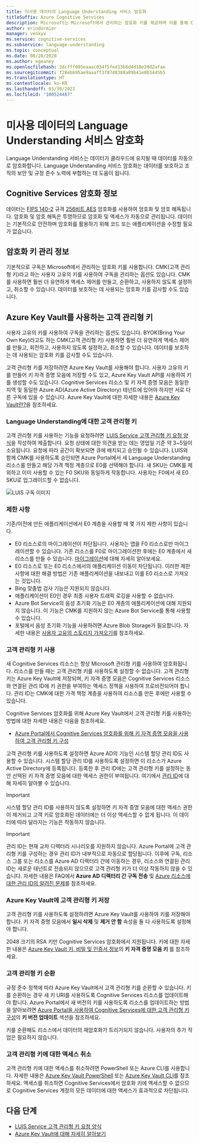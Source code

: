 ```yaml
---
title: 미사용 데이터의 Language Understanding 서비스 암호화
titleSuffix: Azure Cognitive Services
description: Microsoft는 Microsoft에서 관리하는 암호화 키를 제공하며 이를 통해 CMK(고객 관리형 키)라고 하는 사용자 고유의 키를 사용하여 Cognitive Services 구독을 관리할 수 있습니다. 이 문서에서는 LUIS(Language Understanding)에 대한 미사용 데이터 암호화에 대해 다루고 CMK를 사용하고 관리하는 방법을 설명합니다.
author: erindormier
manager: venkyv
ms.service: cognitive-services
ms.subservice: language-understanding
ms.topic: conceptual
ms.date: 08/28/2020
ms.author: egeaney
ms.openlocfilehash: 2dcfff005eaaac034f5fed13b6d4d18e20d2afae
ms.sourcegitcommit: f28ebb95ae9aaaff3f87d8388a09b41e0b3445b5
ms.translationtype: HT
ms.contentlocale: ko-KR
ms.lasthandoff: 03/30/2021
ms.locfileid: "100524487"
---
```

# <a name="language-understanding-service-encryption-of-data-at-rest"></a>미사용 데이터의 Language Understanding 서비스 암호화

Language Understanding 서비스는 데이터가 클라우드에 유지될 때 데이터를 자동으로 암호화합니다. Language Understanding 서비스 암호화는 데이터를 보호하고 조직의 보안 및 규정 준수 노력에 부합하는 데 도움이 됩니다.

## <a name="about-cognitive-services-encryption"></a>Cognitive Services 암호화 정보

데이터는 [FIPS 140-2](https://en.wikipedia.org/wiki/FIPS_140-2) 규격 [256비트 AES](https://en.wikipedia.org/wiki/Advanced_Encryption_Standard) 암호화를 사용하여 암호화 및 암호 해독됩니다. 암호화 및 암호 해독은 투명하므로 암호화 및 액세스가 자동으로 관리됩니다. 데이터는 기본적으로 안전하며 암호화를 활용하기 위해 코드 또는 애플리케이션을 수정할 필요가 없습니다.

## <a name="about-encryption-key-management"></a>암호화 키 관리 정보

기본적으로 구독은 Microsoft에서 관리하는 암호화 키를 사용합니다. CMK(고객 관리형 키)라고 하는 사용자 고유의 키를 사용하여 구독을 관리하는 옵션도 있습니다. CMK를 사용하면 훨씬 더 유연하게 액세스 제어를 만들고, 순환하고, 사용하지 않도록 설정하고, 취소할 수 있습니다. 데이터를 보호하는 데 사용되는 암호화 키를 감사할 수도 있습니다.

## <a name="customer-managed-keys-with-azure-key-vault"></a>Azure Key Vault를 사용하는 고객 관리형 키

사용자 고유의 키를 사용하여 구독을 관리하는 옵션도 있습니다. BYOK(Bring Your Own Key)라고도 하는 CMK(고객 관리형 키) 사용하면 훨씬 더 유연하게 액세스 제어를 만들고, 회전하고, 사용하지 않도록 설정하고, 취소할 수 있습니다. 데이터를 보호하는 데 사용되는 암호화 키를 감사할 수도 있습니다.

고객 관리형 키를 저장하려면 Azure Key Vault를 사용해야 합니다. 사용자 고유의 키를 만들어 키 자격 증명 모음에 저장할 수도 있고, Azure Key Vault API를 사용하여 키를 생성할 수도 있습니다. Cognitive Services 리소스 및 키 자격 증명 모음은 동일한 지역 및 동일한 Azure AD(Azure Active Directory) 테넌트에 있어야 하지만 서로 다른 구독에 있을 수 있습니다. Azure Key Vault에 대한 자세한 내용은 [Azure Key Vault란?](../../key-vault/general/overview.md)을 참조하세요.

### <a name="customer-managed-keys-for-language-understanding"></a>Language Understanding에 대한 고객 관리형 키

고객 관리형 키를 사용하는 기능을 요청하려면  [LUIS Service 고객 관리형 키 요청 양식](https://aka.ms/cogsvc-cmk)을 작성하여 제출합니다. 요청 상태에 대한 의견을 받는 데는 영업일 기준 약 3~5일이 소요됩니다. 요청에 따라 공간이 확보되면 큐에 배치되고 승인될 수 있습니다. LUIS와 함께 CMK를 사용하도록 승인되면 Azure Portal에서 새 Language Understanding 리소스를 만들고 해당 가격 책정 계층으로 E0를 선택해야 합니다. 새 SKU는 CMK를 제외하고 이미 사용할 수 있는 F0 SKU와 동일하게 작동합니다. 사용자는 F0에서 새 E0 SKU로 업그레이드할 수 없습니다.

![LUIS 구독 이미지](../media/cognitive-services-encryption/luis-subscription.png)

### <a name="limitations"></a>제한 사항

기존/이전에 만든 애플리케이션에서 E0 계층을 사용할 때 몇 가지 제한 사항이 있습니다.

* E0 리소스로의 마이그레이션이 차단됩니다. 사용자는 앱을 F0 리소스로만 마이그레이션할 수 있습니다. 기존 리소스를 F0로 마이그레이션한 후에는 E0 계층에서 새 리소스를 만들 수 있습니다. [마이그레이션](./luis-migration-authoring.md)에 대해 자세히 알아보세요.  
* E0 리소스로 또는 E0 리소스에서의 애플리케이션 이동이 차단됩니다. 이러한 제한 사항에 대한 해결 방법은 기존 애플리케이션을 내보내고 이를 E0 리소스로 가져오는 것입니다.
* Bing 맞춤법 검사 기능은 지원되지 않습니다.
* 애플리케이션이 E0인 경우 최종 사용자 트래픽 로깅을 사용할 수 없습니다.
* Azure Bot Service의 음성 초기화 기능은 E0 계층의 애플리케이션에 대해 지원되지 않습니다. 이 기능은 CMK를 지원하지 않는 Azure Bot Service를 통해 사용할 수 있습니다.
* 포털에서 음성 초기화 기능을 사용하려면 Azure Blob Storage가 필요합니다. 자세한 내용은 [사용자 고유의 스토리지 가져오기](../Speech-Service/speech-encryption-of-data-at-rest.md#bring-your-own-storage-byos-for-customization-and-logging)를 참조하세요.

### <a name="enable-customer-managed-keys"></a>고객 관리형 키 사용

새 Cognitive Services 리소스는 항상 Microsoft 관리형 키를 사용하여 암호화됩니다. 리소스를 만들 때는 고객 관리형 키를 사용하도록 설정할 수 없습니다. 고객 관리형 키는 Azure Key Vault에 저장되며, 키 자격 증명 모음은 Cognitive Services 리소스와 연결된 관리 ID에 키 권한을 부여하는 액세스 정책을 사용하여 프로비전되어야 합니다. 관리 ID는 CMK에 대한 가격 책정 계층을 사용하여 리소스를 만든 후에만 사용할 수 있습니다.

Cognitive Services 암호화를 위해 Azure Key Vault에서 고객 관리형 키를 사용하는 방법에 대한 자세한 내용은 다음을 참조하세요.

- [Azure Portal에서 Cognitive Services 암호화를 위해 키 자격 증명 모음을 사용하여 고객 관리형 키 구성](../Encryption/cognitive-services-encryption-keys-portal.md)

고객 관리형 키를 사용하도록 설정하면 Azure AD의 기능인 시스템 할당 관리 ID도 사용할 수 있습니다. 시스템 할당 관리 ID를 사용하도록 설정하면 이 리소스가 Azure Active Directory에 등록됩니다. 등록한 후 관리 ID에는 고객 관리형 키를 설정하는 동안 선택된 키 자격 증명 모음에 대한 액세스 권한이 부여됩니다. 여기에서 [관리 ID](../../active-directory/managed-identities-azure-resources/overview.md)에 대해 자세히 알아볼 수 있습니다.

> [!IMPORTANT]
> 시스템 할당 관리 ID를 사용하지 않도록 설정하면 키 자격 증명 모음에 대한 액세스 권한이 제거되고 고객 키로 암호화된 데이터에는 더 이상 액세스할 수 없게 됩니다. 이 데이터에 따라 달라지는 기능은 작동하지 않습니다.

> [!IMPORTANT]
> 관리 ID는 현재 교차 디렉터리 시나리오를 지원하지 않습니다. Azure Portal에 고객 관리형 키를 구성하는 경우 관리 ID가 내부적으로 자동으로 할당됩니다. 이후에 구독, 리소스 그룹 또는 리소스를 Azure AD 디렉터리 간에 이동하는 경우, 리소스와 연결된 관리 ID는 새로운 테넌트로 전송되지 않으므로 고객 관리형 키가 더 이상 작동하지 않을 수 있습니다. 자세한 내용은 FAQ에서 **Azure AD 디렉터리 간 구독 전송** 및 [Azure 리소스에 대한 관리 ID의 알려진 문제](../../active-directory/managed-identities-azure-resources/known-issues.md#transferring-a-subscription-between-azure-ad-directories)를 참조하세요.  

### <a name="store-customer-managed-keys-in-azure-key-vault"></a>Azure Key Vault에 고객 관리형 키 저장

고객 관리형 키를 사용하도록 설정하려면 Azure Key Vault를 사용하여 키를 저장해야 합니다. 키 자격 증명 모음에서 **일시 삭제** 및 **제거 안 함** 속성을 둘 다 사용하도록 설정해야 합니다.

2048 크기의 RSA 키만 Cognitive Services 암호화에서 지원됩니다. 키에 대한 자세한 내용은 [Azure Key Vault 키, 비밀 및 인증서 정보](../../key-vault/general/about-keys-secrets-certificates.md)의 **키 자격 증명 모음 키** 를 참조하세요.

### <a name="rotate-customer-managed-keys"></a>고객 관리형 키 순환

규정 준수 정책에 따라 Azure Key Vault에서 고객 관리형 키를 순환할 수 있습니다. 키를 순환하는 경우 새 키 URI를 사용하도록 Cognitive Services 리소스를 업데이트해야 합니다. Azure Portal에서 새 버전의 키를 사용하도록 리소스를 업데이트하는 방법을 알아보려면 [Azure Portal을 사용하여 Cognitive Services에 대한 고객 관리형 키 구성](../Encryption/cognitive-services-encryption-keys-portal.md)의 **키 버전 업데이트** 섹션을 참조하세요.

키를 순환해도 리소스에서 데이터의 재암호화가 트리거되지 않습니다. 사용자의 추가 작업은 필요하지 않습니다.

### <a name="revoke-access-to-customer-managed-keys"></a>고객 관리형 키에 대한 액세스 취소

고객 관리형 키에 대한 액세스를 취소하려면 PowerShell 또는 Azure CLI를 사용합니다. 자세한 내용은 [Azure Key Vault PowerShell](/powershell/module/az.keyvault//) 또는 [Azure Key Vault CLI](/cli/azure/keyvault)를 참조하세요. 액세스를 취소하면 Cognitive Services에서 암호화 키에 액세스할 수 없으므로 Cognitive Services 계정의 모든 데이터에 대한 액세스가 효과적으로 차단됩니다.

## <a name="next-steps"></a>다음 단계

* [LUIS Service 고객 관리형 키 요청 양식](https://aka.ms/cogsvc-cmk)
* [Azure Key Vault에 대해 자세히 알아보기](../../key-vault/general/overview.md)
